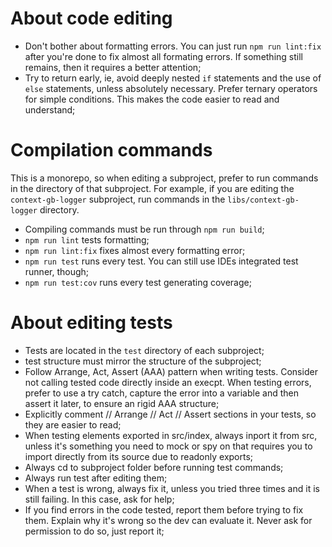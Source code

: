 # About code editing

- Don't bother about formatting errors. You can just run `npm run lint:fix` after you're done to fix almost all formating errors. If something still remains, then it requires a better attention;
- Try to return early, ie, avoid deeply nested `if` statements and the use of `else` statements, unless absolutely necessary. Prefer ternary operators for simple conditions. This makes the code easier to read and understand;

# Compilation commands

This is a monorepo, so when editing a subproject, prefer to run commands in the directory of that subproject. For example, if you are editing the `context-gb-logger` subproject, run commands in the `libs/context-gb-logger` directory.

- Compiling commands must be run through `npm run build`;
- `npm run lint` tests formatting;
- `npm run lint:fix` fixes almost every formatting error;
- `npm run test` runs every test. You can still use IDEs integrated test runner, though;
- `npm run test:cov` runs every test generating coverage;


# About editing tests

- Tests are located in the `test` directory of each subproject;
- test structure must mirror the structure of the subproject;
- Follow Arrange, Act, Assert (AAA) pattern when writing tests. Consider not calling tested code directly inside an execpt. When testing errors, prefer to use a try catch, capture the error into a variable and then assert it later, to ensure an rigid AAA structure;
- Explicitly comment // Arrange // Act // Assert sections in your tests, so they are easier to read;
- When testing elements exported in src/index, always inport it from src, unless it's something you need to mock or spy on that requires you to import directly from its source due to readonly exports;
- Always cd to subproject folder before running test commands;
- Always run test after editing them;
- When a test is wrong, always fix it, unless you tried three times and it is still failing. In this case, ask for help;
- If you find errors in the code tested, report them before trying to fix them. Explain why it's wrong so the dev can evaluate it. Never ask for permission to do so, just report it;

